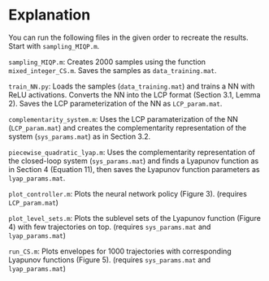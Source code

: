 # Explanation

You can run the following files in the given order to recreate the results. Start with `sampling_MIQP.m`.

`sampling_MIQP.m`: Creates 2000 samples using the function `mixed_integer_CS.m`. Saves the samples as `data_training.mat`.

`train_NN.py`: Loads the samples (`data_training.mat`) and trains a NN with ReLU activations. Converts the NN into the LCP format (Section 3.1, Lemma 2). Saves the LCP parameterization of the NN as `LCP_param.mat`.

`complementarity_system.m`: Uses the LCP paramaterization of the NN (`LCP_param.mat`) and creates the complementarity representation of the system (`sys_params.mat`) as in Section 3.2.

`piecewise_quadratic_lyap.m`: Uses the complementarity representation of the closed-loop system (`sys_params.mat`) and finds a Lyapunov function as in Section 4 (Equation 11), then saves the Lyapunov function parameters as `lyap_params.mat`.

`plot_controller.m`: Plots the neural network policy (Figure 3). (requires `LCP_param.mat`)

`plot_level_sets.m`: Plots the sublevel sets of the Lyapunov function (Figure 4) with few trajectories on top. (requires `sys_params.mat` and `lyap_params.mat`)

`run_CS.m`: Plots envelopes for 1000 trajectories with corresponding Lyapunov functions (Figure 5). (requires `sys_params.mat` and `lyap_params.mat`)
